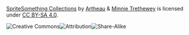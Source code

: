 [SpriteSomething Collections](https://github.com/miketrethewey/SpriteSomething-collections/) by [Artheau](https://github.com/Artheau/) & [Minnie Trethewey](https://github.com/miketrethewey/) is licensed under [CC BY-SA 4.0](https://creativecommons.org/licenses/by-sa/4.0/).

![Creative Commons](https://mirrors.creativecommons.org/presskit/icons/cc.svg "Creative Commons")![Attribution](https://mirrors.creativecommons.org/presskit/icons/by.svg "Attribution")![Share-Alike](https://mirrors.creativecommons.org/presskit/icons/sa.svg "Share-Alike")
